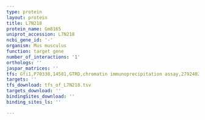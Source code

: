 ```yaml
---
type: protein
layout: protein
title: L7N218
protein_name: Gm8165
uniprot_accession: L7N218
ncbi_gene_id: '-'
organism: Mus musculus
function: target gene
number_of_interactions: '1'
orthologs: ''
jaspar_matrices: ''
tfs: Gfi1,P70338,14581,GTRD,chromatin immunoprecipitation assay,27924024%5Buid%5D,No
targets: ''
tfs_download: tfs_of_L7N218.tsv
targets_download: ''
bindingSites_download: ''
binding_sites_ls: ''

---
```

